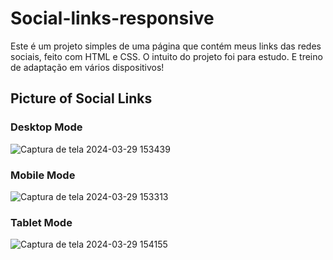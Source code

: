 # Social-links-responsive
Este é um projeto simples de uma página que contém meus links das redes sociais, feito com HTML e CSS. 
O intuito do projeto foi para estudo. E treino de adaptação em vários dispositivos!


## Picture of Social Links
### Desktop Mode

![Captura de tela 2024-03-29 153439](https://github.com/annaelyoliveira/login-page-responsive/assets/137449419/1f83664f-f140-4bcc-8fee-6c28b7e38594)
### Mobile Mode

![Captura de tela 2024-03-29 153313](https://github.com/annaelyoliveira/login-page-responsive/assets/137449419/337fe229-48f7-4044-b594-92bf38ee2f53)
### Tablet Mode

![Captura de tela 2024-03-29 154155](https://github.com/annaelyoliveira/Social-links-responsive/assets/137449419/8b32d9c9-881a-4cce-aae5-e78167c70af8)

